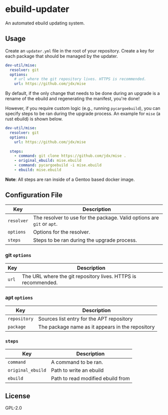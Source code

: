 # ebuild-updater

An automated ebuild updating system.

## Usage

Create an `updater.yml` file in the root of your repository. Create a
key for each package that should be managed by the updater.

```yaml
dev-util/mise:
  resolver: git
  options:
    # url where the git repository lives. HTTPS is recommended.
    url: https://github.com/jdx/mise
```

By default, if the only change that needs to be done during an upgrade
is a rename of the ebuild and regenerating the manifest, you're done!

However, if you require custom logic (e.g., running `pycargoebuild`),
you can specify steps to be ran during the upgrade process. An example
for `mise` (a rust ebuild) is shown below.

```yaml
dev-util/mise:
  resolver: git
  options:
    url: https://github.com/jdx/mise
  
  steps:
    - command: git clone https://github.com/jdx/mise .
    - original_ebuild: mise.ebuild
    - command: pycargoebuild -i mise.ebuild
    - ebuild: mise.ebuild
```

**Note**: All steps are ran inside of a Gentoo based docker image.

## Configuration File

| Key | Description |
| --- | --- |
| `resolver` | The resolver to use for the package. Valid options are `git` or `apt`. |
| `options` | Options for the resolver. |
| `steps` | Steps to be ran during the upgrade process. |

### **git** `options`

| Key | Description |
| --- | --- |
| `url` | The URL where the git repository lives. HTTPS is recommended. |

### **apt** `options`

| Key | Description |
| --- | --- |
| `repository` | Sources list entry for the APT repository |
| `package` | The package name as it appears in the repository |

### `steps`

| Key | Description |
| --- | --- |
| `command` | A command to be ran. |
| `original_ebuild` | Path to write an ebuild |
| `ebuild` | Path to read modified ebuild from |

## License

GPL-2.0
